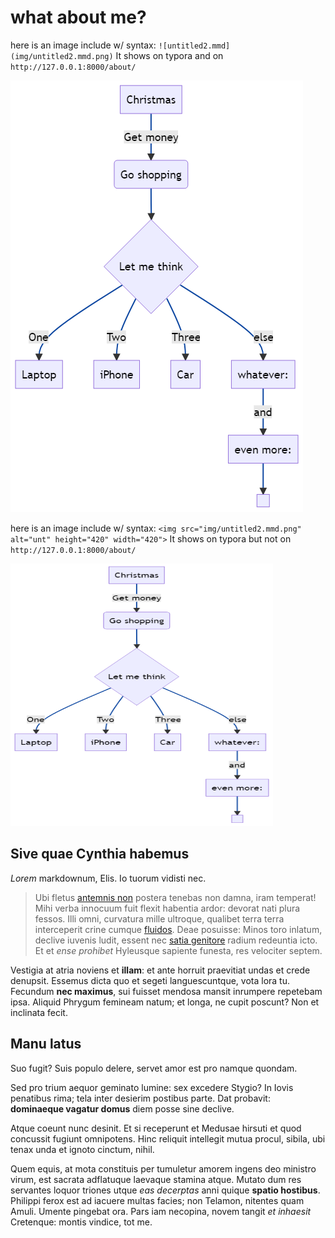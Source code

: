 # what about me?


here is an image include w/ syntax: `![untitled2.mmd](img/untitled2.mmd.png)`
It shows on typora and on `http://127.0.0.1:8000/about/`

![untitled2.mmd](img/untitled2.mmd.png)



here is an image include w/ syntax: `<img src="img/untitled2.mmd.png" alt="unt" height="420" width="420">`
It shows on typora but not on `http://127.0.0.1:8000/about/`

<img src="img/untitled2.mmd.png" alt="unt" height="420" width="420">



## Sive quae Cynthia habemus

*Lorem* markdownum, Elis. Io tuorum vidisti nec.

> Ubi fletus [antemnis non](http://manerent-morata.io/) postera tenebas non
> damna, iram temperat! Mihi verba innocuum fuit flexit habentia ardor: devorat
> nati plura fessos. Illi omni, curvatura mille ultroque, qualibet terra terra
> interceperit crine cumque [fluidos](http://amicitur.net/pirenidavaticinos).
> Deae posuisse: Minos toro inlatum, declive iuvenis ludit, essent nec [satia
> genitore](http://www.primoque-temporis.org/) radium redeuntia icto. Et et
> *ense prohibet* Hyleusque sapiente funesta, res velociter septem.

Vestigia at atria noviens et **illam**: et ante horruit praevitiat undas et
crede denupsit. Essemus dicta quo et segeti languescuntque, vota lora tu.
Fecundum **nec maximus**, sui fuisset mendosa mansit inrumpere repetebam ipsa.
Aliquid Phrygum femineam natum; et longa, ne cupit poscunt? Non et inclinata
fecit.

## Manu latus

Suo fugit? Suis populo delere, servet amor est pro namque quondam.

Sed pro trium aequor geminato lumine: sex excedere Stygio? In Iovis penatibus
rima; tela inter desierim postibus parte. Dat probavit: **dominaeque vagatur
domus** diem posse sine declive.

Atque coeunt nunc desinit. Et si receperunt et Medusae hirsuti et quod concussit
fugiunt omnipotens. Hinc reliquit intellegit mutua procul, sibila, ubi tenax
unda et ignoto cinctum, nihil.

Quem equis, at mota constituis per tumuletur amorem ingens deo ministro virum,
est sacrata adflatuque laevaque stamina atque. Mutato dum res servantes loquor
triones utque *eas decerptas* anni quique **spatio hostibus**. Philippi ferox
est ad iacuere multas facies; non Telamon, nitentes quam Amuli. Umente pingebat
ora. Pars iam necopina, novem tangit *et inhaesit* Cretenque: montis vindice,
tot me.
